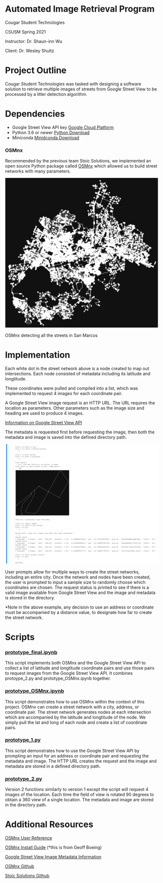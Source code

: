 # Automated Image Retrieval Program
Cougar Student Technologies

CSUSM Spring 2021

Instructor: Dr. Shaun-inn Wu

Client: Dr. Wesley Shultz

# Project Outline
Cougar Student Technologies was tasked with designing a software solution to retrieve multiple images of streets from Google Street View to be processed by a litter detection algorithm.  
# Dependencies
- Google Street View API key [Google Cloud Platform](https://cloud.google.com/)
- Python 3.6 or newer [Python Download](https://www.python.org/downloads/)
- Miniconda [Minidconda Download](https://docs.conda.io/en/latest/miniconda.html)
### OSMnx
Recommended by the previous team Stoic Solutions, we implemented an open source Python package called [OSMnx](https://geoffboeing.com/2016/11/osmnx-python-street-networks/) which allowed us to build street networks with many parameters. 

![OSMnx](Images/OSMnx.png)

OSMnx detecting all the streets in San Marcos
# Implementation
Each white dot in the street network above is a node created to map out intersections. Each node consisted of metadata including its latitude and longtitude.

These coordinates were pulled and compiled into a list, which was implemented to request 4 images for each coordinate pair.

A Google Street View image request is an HTTP URL. The URL requires the location as parameters. Other parameters such as the image size and heading are used to produce 4 images. 

[Information on Google Street View API](https://developers.google.com/maps/documentation/streetview/overview)

The metadata is requested first before requesting the image, then both the metadata and image is saved into the defined directory path.

![CSUSM](Images/CSUSM_Example.png)

User prompts allow for multiple ways to create the street networks, including an entire city. Once the network and nodes have been created, the user is prompted to input a sample size to randomly choose which coordinates are chosen. The request status is printed to see if there is a valid image available from Google Street View and the image and metadata is stored in the directory. 

*Note in the above example, any decision to use an address or coordinate must be accompanied by a distance value, to designate how far  to create the street network.
# Scripts
### [prototype_final.ipynb](scripts/prototype_final.ipynb)
This script implements both OSMnx and the Google Street View API to collect a list of latitude and longtitude coordinate pairs and use those pairs to request images from the Google Street View API. It combines protoype_2.py and prototype_OSMnx.ipynb together. 

### [prototype_OSMnx.ipynb](scripts/prototype_OSMnx.ipynb)
This script demonstrates how to use OSMnx within the context of this project. OSMnx can create a street network with a city, address, or coordinate pair. The street network generates nodes at each intersection which are accompanied by the latitude and longtitude of the node. We simply pull the lat and long of each node and create a list of coordinate pairs. 

### [prototype_1.py](scripts/prototype_1.py)
This script demonstrates how to use the Google Street View API by prompting an input for an address or coordinate pair and requesting the metadata and image. The HTTP URL creates the request and the image and metadata are stored in a defined directory path.

### [prototype_2.py](scritps/prototype_2.py)
Version 2 functions similarly to version 1 except the script will request 4 images of the location. Each time the field of view is rotated 90 degrees to obtain a 360 view of a single location. The metadata and image are stored in the directory path. 
# Additional Resources
[OSMnx User Reference](https://osmnx.readthedocs.io/en/stable/)

[OSMnx Install Guide](https://geoffboeing.com/2017/02/python-getting-started/) (*this is from Geoff Boeing)

[Google Street View Image Metadata Information](https://developers.google.com/maps/documentation/streetview/metadata)

[OSMnx Github](https://github.com/gboeing/osmnx)

[Stoic Solutions Github](https://github.com/stoicsolutions/cis490_2020_project)
